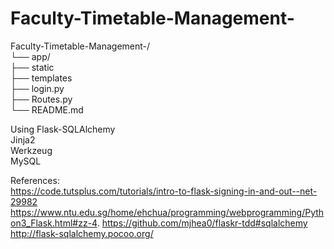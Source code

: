 # Faculty-Timetable-Management-

Faculty-Timetable-Management-/                          
└── app/                                        
        ├── static              
        ├── templates                   
        ├── login.py                    
        ├── Routes.py                   
        └── README.md

Using Flask-SQLAlchemy                          
Jinja2                  
Werkzeug                        
MySQL           

References:             
https://code.tutsplus.com/tutorials/intro-to-flask-signing-in-and-out--net-29982
https://www.ntu.edu.sg/home/ehchua/programming/webprogramming/Python3_Flask.html#zz-4.
https://github.com/mjhea0/flaskr-tdd#sqlalchemy
http://flask-sqlalchemy.pocoo.org/
